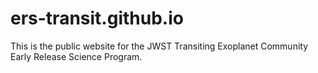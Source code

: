 # ers-transit.github.io
This is the public website for the JWST Transiting Exoplanet Community Early Release Science Program.
